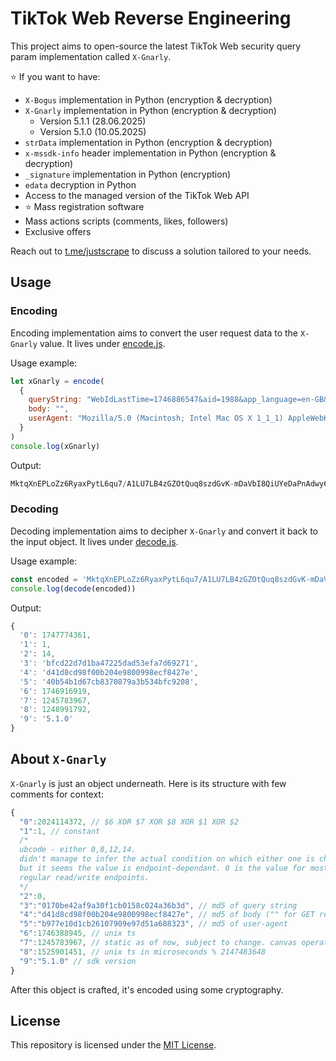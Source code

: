 # TikTok Web Reverse Engineering

This project aims to open-source the latest TikTok Web security query param implementation called `X-Gnarly`.

⭐ If you want to have:

- `X-Bogus` implementation in Python (encryption & decryption)
- `X-Gnarly` implementation in Python (encryption & decryption)
  - Version 5.1.1 (28.06.2025)
  - Version 5.1.0 (10.05.2025)
- `strData` implementation in Python (encryption & decryption)
- `x-mssdk-info` header implementation in Python (encryption & decryption)
- `_signature` implementation in Python (encryption)
- `edata` decryption in Python
- Access to the managed version of the TikTok Web API
- ⭐ Mass registration software
- Mass actions scripts (comments, likes, followers)
- Exclusive offers

Reach out to [t.me/justscrape](https://t.me/justscrape) to discuss a solution tailored to your needs.

## Usage

### Encoding

Encoding implementation aims to convert the user request data to the `X-Gnarly` value. It lives under [encode.js](./encode.js).

Usage example:

```js
let xGnarly = encode(
  {
    queryString: "WebIdLastTime=1746886547&aid=1988&app_language=en-GB&app_name=tiktok_web&browser_language=en-GB&browser_name=Mozilla&browser_online=true&browser_platform=MacIntel&channel=tiktok_web&cookie_enabled=true&data_collection_enabled=false&device_platform=web_pc&focus_state=true&from_page=&history_len=2&is_fullscreen=false&is_page_visible=true&odinId=7502820379158911111&permissionList=001004%2C001005&priority_region=&referer=&screen_height=956&screen_width=1470&user_is_login=false&webcast_language=en-GB&msToken=",
    body: "",
    userAgent: "Mozilla/5.0 (Macintosh; Intel Mac OS X 1_1_1) AppleWebKit/111.11 (KHTML, like Gecko) Chrome/111.0.0.0 Safari/111.11"
  }
)
console.log(xGnarly)
```

Output:

```js
MktqXnEPLoZz6RyaxPytL6qu7/A1LU7LB4zGZOtQuq8szdGvK-mDaVbI8QiUYeDaPnAdwy6id5uQ5gT8s67MpQjR7OxrJVCQffmhoz-x-tQtI0iYmDlEcvHk6DxtFxKMq/4Y0kJHG6WxF0KVeIdapKtTlfvIaCzu3RsV/fHDQBELkIoX3x/cJP73pT6zy0F6gM-Et5rhfJXEl2KLwp93yF7Ki5XTmNMyw9NrRu8zqALAoiQNZEa-MF6nrJJXIeNUfVSiZGV9NUbRj
```

### Decoding

Decoding implementation aims to decipher `X-Gnarly` and convert it back to the input object. It lives under [decode.js](./decode.js).

Usage example:

```js
const encoded = 'MktqXnEPLoZz6RyaxPytL6qu7/A1LU7LB4zGZOtQuq8szdGvK-mDaVbI8QiUYeDaPnAdwy6id5uQ5gT8s67MpQjR7OxrJVCQffmhoz-x-tQtI0iYmDlEcvHk6DxtFxKMq/4Y0kJHG6WxF0KVeIdapKtTlfvIaCzu3RsV/fHDQBELkIoX3x/cJP73pT6zy0F6gM-Et5rhfJXEl2KLwp93yF7Ki5XTmNMyw9NrRu8zqALAoiQNZEa-MF6nrJJXIeNUfVSiZGV9NUbRj';
console.log(decode(encoded))
```

Output:

```js
{
  '0': 1747774361,
  '1': 1,
  '2': 14,
  '3': 'bfcd22d7d1ba47225dad53efa7d69271',
  '4': 'd41d8cd98f00b204e9800998ecf8427e',
  '5': '40b54b1d67cb8370879a3b534bfc9208',
  '6': 1746916919,
  '7': 1245783967,
  '8': 1248991792,
  '9': '5.1.0'
}
```

## About `X-Gnarly`

`X-Gnarly` is just an object underneath. Here is its structure with few comments for context:

```js
{
  "0":2024114372, // $6 XOR $7 XOR $8 XOR $1 XOR $2
  "1":1, // constant
  /*
  ubcode - either 0,8,12,14.
  didn't manage to infer the actual condition on which either one is chosen
  but it seems the value is endpoint-dependant. 0 is the value for most
  regular read/write endpoints.
  */
  "2":0,
  "3":"0170be42af9a30f1cb0158c024a36b3d", // md5 of query string
  "4":"d41d8cd98f00b204e9800998ecf8427e", // md5 of body ("" for GET requests)
  "5":"b977e10d1cb26107909e97d51a688323", // md5 of user-agent
  "6":1746388945, // unix ts
  "7":1245783967, // static as of now, subject to change. canvas operation that can be generated in the browser using canvas.js.
  "8":1525901451, // unix ts in microseconds % 2147483648
  "9":"5.1.0" // sdk version
}
```

After this object is crafted, it's encoded using some cryptography.

## License

This repository is licensed under the [MIT License](./LICENSE).

